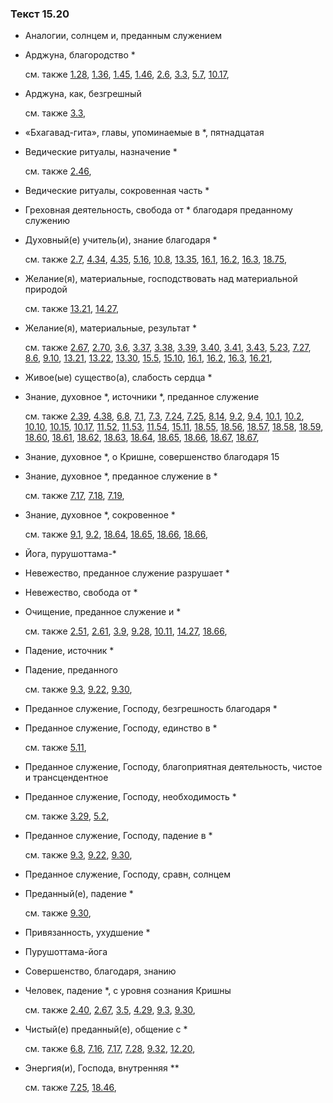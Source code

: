 ### Текст 15.20
	
- Аналогии, солнцем и, преданным служением

	
- Арджуна, благородство *

	см. также  [1.28](../01/0128.md),  [1.36](../01/0136.md),  [1.45](../01/0145.md),  [1.46](../01/0146.md),  [2.6](../02/0206.md),  [3.3](../03/0303.md),  [5.7](../05/0507.md),  [10.17](../10/1017.md), 
	
- Арджуна, как, безгрешный

	см. также  [3.3](../03/0303.md), 
	
- «Бхагавад-гита», главы, упоминаемые в *, пятнадцатая

	
- Ведические ритуалы, назначение *

	см. также  [2.46](../02/0246.md), 
	
- Ведические ритуалы, сокровенная часть *

	
- Греховная деятельность, свобода от * благодаря преданному служению

	
- Духовный(е) учитель(и), знание благодаря *

	см. также  [2.7](../02/0207.md),  [4.34](../04/0434.md),  [4.35](../04/0435.md),  [5.16](../05/0516.md),  [10.8](../10/1008.md),  [13.35](../13/1335.md),  [16.1](../16/1601.md),  [16.2](../16/1602.md),  [16.3](../16/1603.md),  [18.75](../18/1875.md), 
	
- Желание(я), материальные, господствовать над материальной природой

	см. также  [13.21](../13/1321.md),  [14.27](../14/1427.md), 
	
- Желание(я), материальные, результат *

	см. также  [2.67](../02/0267.md),  [2.70](../02/0270.md),  [3.6](../03/0306.md),  [3.37](../03/0337.md),  [3.38](../03/0338.md),  [3.39](../03/0339.md),  [3.40](../03/0340.md),  [3.41](../03/0341.md),  [3.43](../03/0343.md),  [5.23](../05/0523.md),  [7.27](../07/0727.md),  [8.6](../08/0806.md),  [9.10](../09/0910.md),  [13.21](../13/1321.md),  [13.22](../13/1322.md),  [13.30](../13/1330.md),  [15.5](../15/1505.md),  [15.10](../15/1510.md),  [16.1](../16/1601.md),  [16.2](../16/1602.md),  [16.3](../16/1603.md),  [16.21](../16/1621.md), 
	
- Живое(ые) существо(а), слабость сердца *

	
- Знание, духовное *, источники *, преданное служение

	см. также  [2.39](../02/0239.md),  [4.38](../04/0438.md),  [6.8](../06/0608.md),  [7.1](../07/0701.md),  [7.3](../07/0703.md),  [7.24](../07/0724.md),  [7.25](../07/0725.md),  [8.14](../08/0814.md),  [9.2](../09/0902.md),  [9.4](../09/0904.md),  [10.1](../10/1001.md),  [10.2](../10/1002.md),  [10.10](../10/1010.md),  [10.15](../10/1015.md),  [10.17](../10/1017.md),  [11.52](../11/1152.md),  [11.53](../11/1153.md),  [11.54](../11/1154.md),  [15.11](../15/1511.md),  [18.55](../18/1855.md),  [18.56](../18/1856.md),  [18.57](../18/1857.md),  [18.58](../18/1858.md),  [18.59](../18/1859.md),  [18.60](../18/1860.md),  [18.61](../18/1861.md),  [18.62](../18/1862.md),  [18.63](../18/1863.md),  [18.64](../18/1864.md),  [18.65](../18/1865.md),  [18.66](../18/1866.md),  [18.67](../18/1867.md),  [18.67](../18/1867.md), 
	
- Знание, духовное *, о Кришне, совершенство благодаря 15

	
- Знание, духовное *, преданное служение в *

	см. также  [7.17](../07/0717.md),  [7.18](../07/0718.md),  [7.19](../07/0719.md), 
	
- Знание, духовное *, сокровенное *

	см. также  [9.1](../09/0901.md),  [9.2](../09/0902.md),  [18.64](../18/1864.md),  [18.65](../18/1865.md),  [18.66](../18/1866.md),  [18.66](../18/1866.md), 
	
- Йога, пурушоттама-*

	
- Невежество, преданное служение разрушает *

	
- Невежество, свобода от *

	
- Очищение, преданное служение и *

	см. также  [2.51](../02/0251.md),  [2.61](../02/0261.md),  [3.9](../03/0309.md),  [9.28](../09/0928.md),  [10.11](../10/1011.md),  [14.27](../14/1427.md),  [18.66](../18/1866.md), 
	
- Падение, источник *

	
- Падение, преданного

	см. также  [9.3](../09/0903.md),  [9.22](../09/0922.md),  [9.30](../09/0930.md), 
	
- Преданное служение, Господу, безгрешность благодаря *

	
- Преданное служение, Господу, единство в *

	см. также  [5.11](../05/0511.md), 
	
- Преданное служение, Господу, благоприятная деятельность, чистое и трансцендентное

	
- Преданное служение, Господу, необходимость *

	см. также  [3.29](../03/0329.md),  [5.2](../05/0502.md), 
	
- Преданное служение, Господу, падение в *

	см. также  [9.3](../09/0903.md),  [9.22](../09/0922.md),  [9.30](../09/0930.md), 
	
- Преданное служение, Господу, сравн, солнцем

	
- Преданный(е), падение *

	см. также  [9.30](../09/0930.md), 
	
- Привязанность, ухудшение *

	
- Пурушоттама-йога

	
- Совершенство, благодаря, знанию

	
- Человек, падение *, с уровня сознания Кришны

	см. также  [2.40](../02/0240.md),  [2.67](../02/0267.md),  [3.5](../03/0305.md),  [4.29](../04/0429.md),  [9.3](../09/0903.md),  [9.30](../09/0930.md), 
	
- Чистый(е) преданный(е), общение с *

	см. также  [6.8](../06/0608.md),  [7.16](../07/0716.md),  [7.17](../07/0717.md),  [7.28](../07/0728.md),  [9.32](../09/0932.md),  [12.20](../12/1220.md), 
	
- Энергия(и), Господа, внутренняя **

	см. также  [7.25](../07/0725.md),  [18.46](../18/1846.md), 
